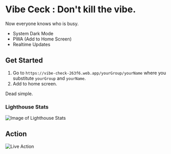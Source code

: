 # Vibe Ceck : Don't kill the vibe. 
Now everyone knows who is busy.

- System Dark Mode
- PWA (Add to Home Screen)
- Realtime Updates

## Get Started

1. Go to `https://vibe-check-263f6.web.app/yourGroup/yourName` where you substitute `yourGroup` and `yourName`.
2. Add to home screen. 

Dead simple.

### Lighthouse Stats
![Image of Lighthouse Stats](https://i.ibb.co/RNYxxn0/Screen-Shot-2020-07-19-at-5-07-39-PM.jpg)


## Action

![Live Action](https://i.ibb.co/X8dcc28/vibe3.gif)
